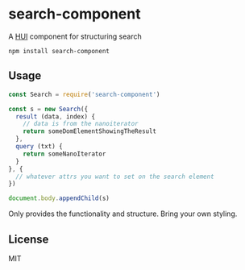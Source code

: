 # search-component

A [HUI](https://github.com/hyperdivision/hui) component for structuring search

```
npm install search-component
```

## Usage

``` js
const Search = require('search-component')

const s = new Search({
  result (data, index) {
    // data is from the nanoiterator
    return someDomElementShowingTheResult
  },
  query (txt) {
    return someNanoIterator
  }
}, {
  // whatever attrs you want to set on the search element
})

document.body.appendChild(s)
```

Only provides the functionality and structure.
Bring your own styling.

## License

MIT
